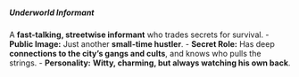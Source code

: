 ##### *Underworld Informant*

A **fast-talking, streetwise informant** who trades secrets for survival.
    - **Public Image:** Just another **small-time hustler**.
    - **Secret Role:** Has deep **connections to the city’s gangs and cults**, and knows who pulls the strings.
    - **Personality:** **Witty, charming, but always watching his own back**.